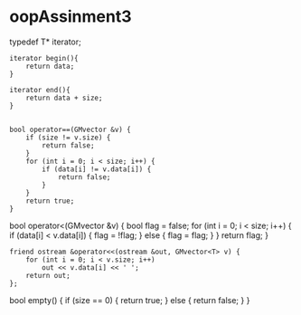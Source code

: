 # oopAssinment3

































typedef T* iterator;

    iterator begin(){
        return data;
    }

    iterator end(){
        return data + size;
    }
    
    
    bool operator==(GMvector &v) {
        if (size != v.size) {
            return false;
        }
        for (int i = 0; i < size; i++) {
            if (data[i] != v.data[i]) {
                return false;
            }
        }
        return true;
    }
    
    
    
   bool operator<(GMvector &v) {
        bool flag = false;
        for (int i = 0; i < size; i++) {
            if (data[i] < v.data[i]) {
                flag = !flag;
            } else {
                flag = flag;
            }
        }
        return flag;
    }
    
    friend ostream &operator<<(ostream &out, GMvector<T> v) {
        for (int i = 0; i < v.size; i++)
            out << v.data[i] << ' ';
        return out;
    };
    
   bool empty() {
        if (size == 0) {
            return true;
        } else {
            return false;
        }
    }
